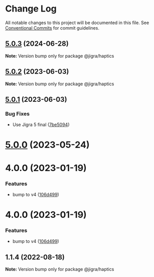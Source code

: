 # Change Log

All notable changes to this project will be documented in this file.
See [Conventional Commits](https://conventionalcommits.org) for commit guidelines.

## [5.0.3](https://github.com/familyjs/jigra-plugins/compare/@jigra/haptics@5.0.2...@jigra/haptics@5.0.3) (2024-06-28)

**Note:** Version bump only for package @jigra/haptics





## [5.0.2](https://github.com/familyjs/jigra-plugins/compare/@jigra/haptics@5.0.1...@jigra/haptics@5.0.2) (2023-06-03)

**Note:** Version bump only for package @jigra/haptics





## [5.0.1](https://github.com/familyjs/jigra-plugins/compare/@jigra/haptics@5.0.0...@jigra/haptics@5.0.1) (2023-06-03)


### Bug Fixes

* Use Jigra 5 final ([7be5094](https://github.com/familyjs/jigra-plugins/commit/7be509425c5cc9f21b1f9e78794b2c6b76ca7702))





# [5.0.0](https://github.com/familyjs/jigra-plugins/compare/@jigra/haptics@1.1.4...@jigra/haptics@5.0.0) (2023-05-24)



# 4.0.0 (2023-01-19)


### Features

* bump to v4 ([106d499](https://github.com/familyjs/jigra-plugins/commit/106d49991e82a0505a82571530b73fcda020e7e4))





# 4.0.0 (2023-01-19)


### Features

* bump to v4 ([106d499](https://github.com/navify/jigra-plugins/commit/106d49991e82a0505a82571530b73fcda020e7e4))





## 1.1.4 (2022-08-18)

**Note:** Version bump only for package @jigra/haptics
